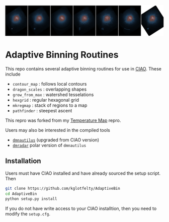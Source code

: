 ![Banner](doc/ds9.png)

# Adaptive Binning Routines

This repo contains several adaptive binning routines for use in 
[CIAO](http://cxc.cfa.harvard.edu/ciao).  These include

- `contour_map` : follows local contours
- `dragon_scales` : overlapping shapes
- `grow_from_max` : watershed tesselations
- `hexgrid` : regular hexagonal grid
- `mkregmap` : stack of regions to a map
- `pathfinder` : steepest ascent


This repro was forked from my
[Temperature Map](https://github.com/kglotfelty/TemperatureMap) repro.

Users may also be interested in the compiled tools

- [`dmnautilus`](https://github.com/kglotfelty/dmnautilus-) (upgraded from CIAO version)
- [`dmradar`](https://github.com/kglotfelty/dmradar) polar version of `dmnautilus`

## Installation

Users must have CIAO installed and have already sourced the setup script.  
Then

```bash
git clone https://github.com/kglotfelty/AdaptiveBin
cd AdaptiveBin
python setup.py install 
```

If you do not have write access to your CIAO installtion, then 
you need to modify the `setup.cfg`.
